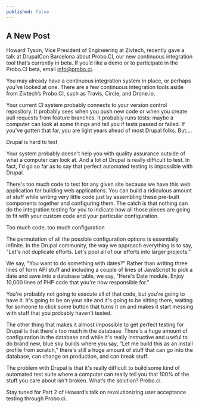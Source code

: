 ```yaml
---
published: false
---
```


## A New Post
Howard Tyson, Vice President of Engineering at Zivtech, recently gave a talk at DrupalCon Barcelona about Probo.CI, our new continuous integration tool that’s currently in beta. If you’d like a demo or to participate in the Probo.CI beta, email [info@probo.ci](mailto:info@probo.ci).

You may already have a continuous integration system in place, or perhaps you’ve looked at one. There are a few continuous integration tools aside from Zivtech’s Probo.CI, such as Travis, Circle, and Drone.io.

Your current CI system probably connects to your version control repository. It probably sees when you push new code or when you create pull requests from feature branches. It probably runs tests: maybe a computer can look at some things and tell you if tests passed or failed. If you've gotten that far, you are light years ahead of most Drupal folks. But….

Drupal is hard to test

Your system probably doesn't help you with quality assurance outside of what a computer can look at. And a lot of Drupal is really difficult to test. In fact, I'd go so far as to say that perfect automated testing is impossible with Drupal.

There's too much code to test for any given site because we have this web application for building web applications. You can build a ridiculous amount of stuff while writing very little code just by assembling these pre-built components together and configuring them. The catch is that nothing can do the integration testing for you to indicate how all those pieces are going to fit with your custom code and your particular configuration.

Too much code, too much configuration

The permutation of all the possible configuration options is essentially infinite. In the Drupal community, the way we approach everything is to say, "Let's not duplicate efforts. Let's pool all of our efforts into larger projects."

We say, "You want to do something with dates?" Rather than writing three lines of form API stuff and including a couple of lines of JavaScript to pick a date and save into a database table, we say, "Here's Date module. Enjoy 10,000 lines of PHP code that you're now responsible for."

You're probably not going to execute all of that code, but you're going to have it. It's going to be on your site and it's going to be sitting there, waiting for someone to click some button that turns it on and makes it start messing with stuff that you probably haven't tested.

The other thing that makes it almost impossible to get perfect testing for Drupal is that there's too much in the database. There's a huge amount of configuration in the database and while it's really instructive and useful to do brand new, blue sky builds where you say, "Let me build this as an install profile from scratch," there's still a huge amount of stuff that can go into the database, can change on production, and can break stuff.

The problem with Drupal is that it's really difficult to build some kind of automated test suite where a computer can really tell you that 100% of the stuff you care about isn't broken. What’s the solution? Probo.ci.

Stay tuned for Part 2 of Howard’s talk on revolutionizing user acceptance testing through Probo.ci.
